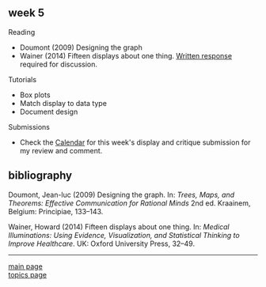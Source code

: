 
week 5
------

Reading

-   Doumont (2009) Designing the graph
-   Wainer (2014) Fifteen displays about one thing. [Written response](read-01_reading-response-form.pdf) required for discussion.

Tutorials

-   Box plots
-   Match display to data type
-   Document design

Submissions

-   Check the [Calendar](admin-02_calendar.pdf) for this week's display and critique submission for my review and comment.

bibliography
------------

Doumont, Jean-luc (2009) Designing the graph. In: *Trees, Maps, and Theorems: Effective Communication for Rational Minds* 2nd ed. Kraainem, Belgium: Principiae, 133–143.

Wainer, Howard (2014) Fifteen displays about one thing. In: *Medical Illuminations: Using Evidence, Visualization, and Statistical Thinking to Improve Healthcare*. UK: Oxford University Press, 32–49.

------------------------------------------------------------------------

[main page](../README.md)<br> [topics page](../README-by-topic.md)
